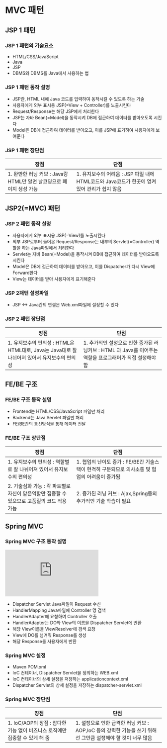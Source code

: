 # MVC 패턴
## JSP 1 패턴
### JSP 1 패턴의 기술요소
- HTML/CSS/JavaScript
- Java
- JSP
- DBMS와 DBMS를 Java에서 사용하는 법

### JSP 1 패턴 동작 설명
- JSP란, HTML 내에 Java 코드를 입력하여 동작시킬 수 있도록 하는 기술
- 사용자에게 외부 표시용 JSP(=View + Controller)를 노출시킨다
- Request/Response는 해당 JSP에서 처리한다
- JSP는 자바 Bean(=Model)을 동작시켜 DB에 접근하여 데이터를 받아오도록 시킨다
- Model은 DB에 접근하여 데이터를 받아오고, 이를 JSP에 표기하여 사용자에게 보여준다

### JSP 1 패턴 장단점
|장점|단점|
|--|--|
|1. 완만한 러닝 커브 : Java랑 HTML만 알면 날코딩으로 페이지 생성 가능|1. 유지보수의 어려움 : JSP 파일 내에 HTML코드와 Java코드가 한곳에 엉켜있어 관리가 쉽지 않음|

## JSP2(=MVC) 패턴
### JSP 2 패턴 동작 설명
- 사용자에게 외부 표시용 JSP(=View)를 노출시킨다
- 외부 JSP로부터 들어온 Request/Response는 내부의 Servlet(=Controller) 역할을 하는 Java파일에서 처리한다
- Servlet는 자바 Bean(=Model)을 동작시켜 DB에 접근하여 데이터를 받아오도록 시킨다
- Model은 DB에 접근하여 데이터를 받아오고, 이를 Dispatcher가 다시 View에 Forward한다
- View는 데이터를 받아 사용자에게 표기해준다
### JSP 2패턴 설정파일
- JSP <-> Java간의 연결은 Web.xml파일에 설정할 수 있다

### JSP 2 패턴 장단점
|장점|단점|
|--|--|
|1. 유지보수의 편의성 : HTML은 HTML대로, Java는 Java대로 잘 나뉘어져 있어서 유지보수의 편의성|1. 추가적인 설정으로 인한 증가된 러닝커브 : HTML 과 Java를 이어주는 역할을 프로그래머가 직접 설정해야 함|

## FE/BE 구조
### FE/BE 구조 동작 설명
- Frontend는 HTML/CSS/JavaScript 파일만 처리
- Backend는 Java Servlet 파일만 처리
- FE/BE간의 통신방식을 통해 데이터 전달

### FE/BE 구조 장단점
|장점|단점|
|--|--|
|1. 유지보수의 편의성 : 역할별로 잘 나뉘어져 있어서 유지보수의 편의성|1. 협업의 난이도 증가 : FE/BE간 기술스택이 현격히 구분되므로 의사소통 및 협업의 어려움이 증가됨|
|2. 기술심화 가능 : 각 파트별로 자신이 맡은역할만 집중할 수 있으므로 고품질의 코드 적용 가능|2. 증가된 러닝 커브 : Ajax,Spring등의 추가적인 기술 학습이 필요|

## Spring MVC
### Spring MVC 구조 동작 설명
![](https://www.egovframe.go.kr/wiki/lib/exe/fetch.php?media=egovframework:rte:ptl:springmvcstructure.jpg)
- Dispatcher Servlet Java파일이 Request 수신
- HandlerMapping Java파일에 Controller 명 검색
- HandlerAdapter에 요청하여 Controller 호출
- HandlerAdapter는 DO와 View의 이름을 Dispatcher Servlet에 반환
- 해당 View이름을 ViewResolver에 검색 요청
- View에 DO를 넘겨줘 Response를 생성
- 해당 Response를 사용자에게 반환

### Spring MVC 설정
- Maven POM.xml
- IoC 컨테이너, Dispatcher Servlet을 정의하는 WEB.xml
- IoC 컨테이너의 상세 설정을 저장하는 applicationcontext.xml
- Dispatcher Servlet의 상세 설정을 저장하는 dispatcher-servlet.xml

### Spring MVC 장단점
|장점|단점|
|--|--|
|1. IoC/AOP의 장점 : 잡다한 기능 없이 비즈니스 로직에만 집중할 수 있게 해 줌|1. 설정으로 인한 급격한 러닝 커브 : AOP,IoC 등의 강력한 기능을 쓰기 위해선 그만큼 설정해야 할 것이 너무 많음|